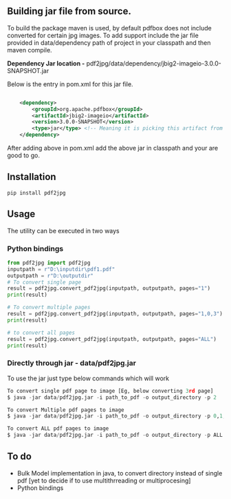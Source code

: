
## Building jar file from source.

To build the package maven is used, by default pdfbox does not include converted for certain jpg images.
To add support include the jar file provided in data/dependency path of project in your classpath and then maven compile.

**Dependency Jar location -** pdf2jpg/data/dependency/jbig2-imageio-3.0.0-SNAPSHOT.jar

Below is the entry in pom.xml for this jar file.

```xml

	<dependency> 
	    <groupId>org.apache.pdfbox</groupId>
	    <artifactId>jbig2-imageio</artifactId>
	    <version>3.0.0-SNAPSHOT</version>
	    <type>jar</type> <!-- Meaning it is picking this artifact from a jar file, add this jar to classpath-->
	</dependency>
```

After adding above in pom.xml add the above jar in classpath and your are good to go.

## Installation

`pip install pdf2jpg`

## Usage 
The utility can be executed in two ways

### Python bindings

```python
from pdf2jpg import pdf2jpg
inputpath = r"D:\inputdir\pdf1.pdf"
outputpath = r"D:\outputdir"
# To convert single page
result = pdf2jpg.convert_pdf2jpg(inputpath, outputpath, pages="1")
print(result)

# To convert multiple pages
result = pdf2jpg.convert_pdf2jpg(inputpath, outputpath, pages="1,0,3")
print(result)

# to convert all pages
result = pdf2jpg.convert_pdf2jpg(inputpath, outputpath, pages="ALL")
print(result)
```

### Directly through jar - data/pdf2jpg.jar
To use the jar just type below commands which will work

```Python
To convert single pdf page to image [Eg, below converting 3rd page]
$ java -jar data/pdf2jpg.jar -i path_to_pdf -o output_directory -p 2

To convert Multiple pdf pages to image 
$ java -jar data/pdf2jpg.jar -i path_to_pdf -o output_directory -p 0,1,2,3

To convert ALL pdf pages to image
$ java -jar data/pdf2jpg.jar -i path_to_pdf -o output_directory -p ALL
```

## To do
* Bulk Model implementation in java, to convert directory instead of single pdf [yet to decide if to use multithrreading or multiprocesing]
* Python bindings

